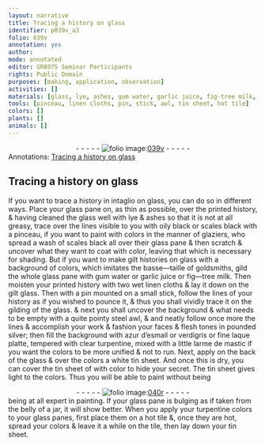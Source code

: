 ```yaml
---
layout: narrative
title: Tracing a history on glass
identifier: p039v_a3
folio: 039v
annotation: yes
author:
mode: annotated
editor: GR8975 Seminar Participants
rights: Public Domain
purposes: [making, application, observation]
activities: []
materials: [glass, lye, ashes, gum water, garlic juice, fig-tree milk, pounded silver, azur d’esmail, verdigris, fine laque platte, turpentine, larme de mastic]
tools: [pinceau, linen cloths, pin, stick, awl, tin sheet, hot tile]
colors: []
plants: []
animals: []
---
```


 <div class="folio" align="center">- - - - - <a href="http://gallica.bnf.fr/ark:/12148/btv1b10500001g/f84.image" target="_blank"><img src="https://cu-mkp.github.io/GR8975-edition/assets/photo-icon.png" alt="folio image: " style="display:inline-block; margin-bottom:-3px;"/>039v</a> - - - - - </div>    
<div class="annotation" align="left">Annotations:
<a href="https://docs.google.com/document/d/1hadGQunGoh9R6eJUndm-5MxRcoIi_r95EOG-ZqizP4Y/edit" target="_blank">Tracing a history on glass</a>
 </div>
 
## Tracing a history on glass

 
If you want to trace a history in intaglio on <span class="material">glass</span>, you can do so in different ways. Place your glass pane on, as thin as possible, over the printed history, & having cleaned the glass well with <span class="material">lye</span> & <span class="material">ashes</span> so that it is not at all greasy, trace over the lines visible to you with oily black or scales black with a <span class="tool">pinceau</span>, if you want to paint with colors in the manner of glaziers, who spread a wash of scales black all over their glass pane & then scratch & uncover what they want to coat with color, leaving that which is necessary for shading. But if you want to make gilt histories on glass with a background of colors, which imitates the basse—taille of goldsmiths, gild the whole glass pane with <span class="material">gum water</span> or <span class="material">garlic juice</span> or <span class="material">fig—tree milk</span>. Then moisten your printed history with two wet <span class="tool">linen cloths</span> & lay it down on the gilt glass. Then with a <span class="tool">pin</span> mounted on a small <span class="tool">stick</span>, follow the lines of your history as if you wished to pounce it, & thus you shall vividly trace it on the gilding of the glass. & next you shall uncover the background & what needs to be empty with a quite pointy steel <span class="tool">awl</span>, & and neatly follow once more the lines & accomplish your work & fashion your faces & flesh tones in <span class="material">pounded silver</span>; then fill the background with <span class="material">azur d’esmail</span> or <span class="material">verdigris</span> or <span class="material">fine laque platte</span>, tempered with clear <span class="material">turpentine</span>, mixed with a little <span class="material">larme de mastic</span> if you want the colors to be more unified & not to run. Next, apply on the back of the glass & over the colors a white <span class="tool">tin sheet</span>. And once this is dry, you can cover the tin sheet of with color to hide your secret. The tin sheet gives light to the colors. Thus you will be able to paint without being
 <div class="folio" align="center">- - - - - <a href="http://gallica.bnf.fr/ark:/12148/btv1b10500001g/f85.image" target="_blank"><img src="https://cu-mkp.github.io/GR8975-edition/assets/photo-icon.png" alt="folio image: " style="display:inline-block; margin-bottom:-3px;"/>040r</a> - - - - - </div> 
being at all expert in painting. If your glass pane is bulging as if taken from the belly of a jar, it will show better. When you apply your turpentine colors to your glass panes, first place them on a <span class="tool">hot tile</span> &, once they are hot, spread your colors & leave it a while on the tile, then lay down your tin sheet.
 